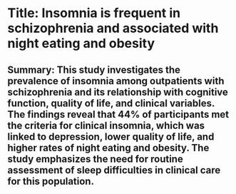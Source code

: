 # Title: Insomnia is frequent in schizophrenia and associated with night eating and obesity

## Summary: This study investigates the prevalence of insomnia among outpatients with schizophrenia and its relationship with cognitive function, quality of life, and clinical variables. The findings reveal that 44% of participants met the criteria for clinical insomnia, which was linked to depression, lower quality of life, and higher rates of night eating and obesity. The study emphasizes the need for routine assessment of sleep difficulties in clinical care for this population.